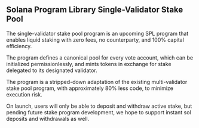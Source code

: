 ## Solana Program Library Single-Validator Stake Pool

The single-validator stake pool program is an upcoming SPL program that enables liquid staking with zero fees, no counterparty, and 100% capital efficiency.

The program defines a canonical pool for every vote account, which can be initialized permissionlessly, and mints tokens in exchange for stake delegated to its designated validator.

The program is a stripped-down adaptation of the existing multi-validator stake pool program, with approximately 80% less code, to minimize execution risk.

On launch, users will only be able to deposit and withdraw active stake, but pending future stake program development, we hope to support instant sol deposits and withdrawals as well.
